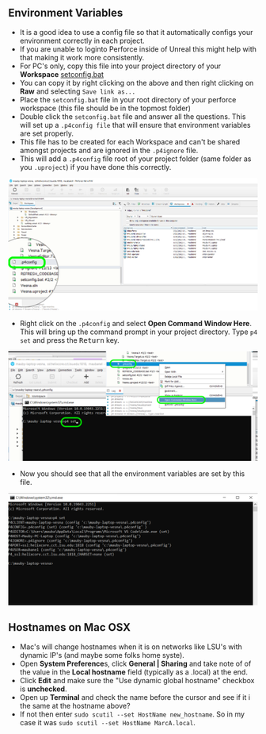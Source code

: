 ## Environment Variables

* It is a good idea to use a config file so that it automatically configs your environment correctly in each project.
* If you are unable to loginto Perforce inside of Unreal this might help with that making it work more consistently.
* For PC's only,  copy this file into your project directory of your **Workspace** [setconfig.bat](./setconfig.bat)
* You can copy it by right clicking on the above and then right clicking on **Raw** and selecting `Save link as...`
* Place the `setconfig.bat` file in your root directory of your perforce workspace (this file should be in the topmost folder)
* Double click the `setconfig.bat` file and answer all the questions.  This will set up a `.p4config file` that will ensure that environment variables are set properly.
* This file has to be created for each Workspace and can't be shared amongst projects and are ignored in the `.p4ignore` file.
* This will add a `.p4config` file root of your project folder (same folder as you `.uproject`) if you have done this correctly.

![.p4fonfig screenshot](./p4Config.png)

* Right click on the `.p4config` and select **Open Command Window Here**. This will bring up the command prompt in your project directory.  Type `p4 set` and press the <kbd>Return</kbd> key.

![open command prompt](./p4set.png)

* Now you should see that all the environment variables are set by this file.

![environment variables set](./envvarsset.png)

## Hostnames on Mac OSX
* Mac's will change hostnames when it is on networks like LSU's with dynamic IP's (and maybe some folks home syste).
* Open **System Preference**s, click **General | Sharing** and take note of of the value in the **Local hostname** field (typically as a .local) at the end.
* Click **Edit** and make sure the "Use dynamic global hostname" checkbox is **unchecked**.
* Open up **Terminal** and check the name before the cursor and see if it i the same at the hostname above?
* If not then enter `sudo scutil --set HostName new_hostname`.  So in my case it was `sudo scutil --set HostName MarcA.local`.
